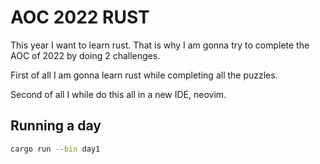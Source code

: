 # AOC 2022 RUST

This year I want to learn rust. That is why I am gonna try to complete the AOC of 2022 by doing 2 challenges.

First of all I am gonna learn rust while completing all the puzzles.

Second of all I while do this all in a new IDE, neovim.


## Running a day
```bash
cargo run --bin day1
```

